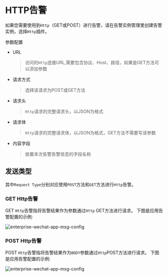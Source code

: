 # HTTP告警

如果您需要使用到`Http`（GET或POST）进行告警，请在告警实例管理里创建告警实例，选择`Http`插件。

参数配置

* URL
  > 访问的`Http`连接URL,需要包含协议、Host、路径，如果是GET方法可以添加参数
* 请求方式
  > 选择该请求为POST或GET方法
* 请求头
  > `Http`请求的完整请求头，以JSON为格式
* 请求体
  > `Http`请求的完整请求体，以JSON为格式，GET方法不需要写该参数
* 内容字段
  > 放置本次告警告警信息的字段名称

## 发送类型

其中`Request Type`分别对应使用`POST`方法和`GET`方法进行`Http`告警。

### GET Http告警

GET `Http`告警指将告警结果作为参数通过`Http` GET方法进行请求。
下图是应用告警配置的示例:

![enterprise-wechat-app-msg-config](/img/alert/http-get-example.png)

### POST Http告警

POST `Http`告警指将告警结果作为`BODY`参数通过`Http`POST方法进行请求。
下图是应用告警配置的示例:

![enterprise-wechat-app-msg-config](/img/alert/http-post-example.png)
